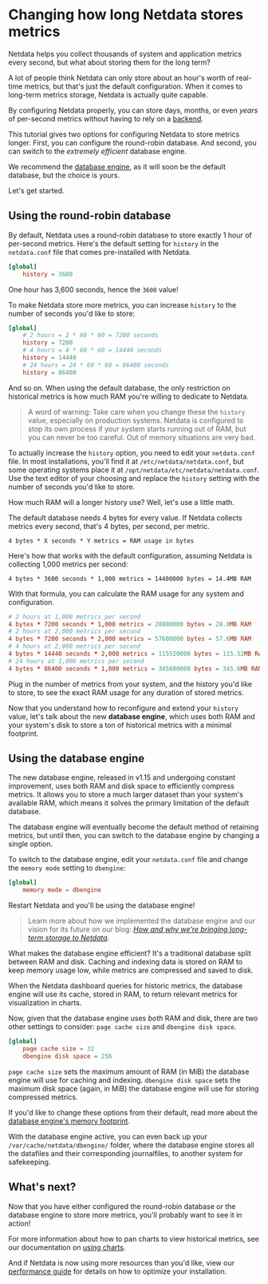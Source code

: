 # Changing how long Netdata stores metrics

Netdata helps you collect thousands of system and application metrics every second, but what about storing them for the long term?

A lot of people think Netdata can only store about an hour's worth of real-time
metrics, but that's just the default configuration. When it comes to long-term metrics storage, Netdata is actually quite capable.

By configuring Netdata properly, you can store days, months, or even _years_ of per-second metrics without having to rely on a [backend](../../backends/).

This tutorial gives two options for configuring Netdata to store metrics longer. First, you can configure the round-robin database. And second, you can switch to the _extremely efficient_ database engine.

We recommend the [database engine](#using-the-database-engine), as it will soon be the default database, but the choice is yours.

Let's get started.

## Using the round-robin database

By default, Netdata uses a round-robin database to store exactly 1 hour of
per-second metrics. Here's the default setting for `history` in the
`netdata.conf` file that comes pre-installed with Netdata.

```conf
[global]
    history = 3600
```

One hour has 3,600 seconds, hence the `3600` value!

To make Netdata store more metrics, you can increase `history` to the number of seconds you'd like to store:

```conf
[global]
    # 2 hours = 2 * 60 * 60 = 7200 seconds
    history = 7200
    # 4 hours = 4 * 60 * 60 = 14440 seconds
    history = 14440
    # 24 hours = 24 * 60 * 60 = 86400 seconds
    history = 86400
```

And so on. When using the default database, the only restriction on historical
metrics is how much RAM you're willing to dedicate to Netdata.

> A word of warning: Take care when you change these the `history` value,
> especially on production systems. Netdata is configured to stop its own
> process if your system starts running out of RAM, but you can never be too
> careful. Out of memory situations are very bad.

To actually increase the `history` option, you need to edit your `netdata.conf`
file. In most installations, you'll find it at `/etc/netdata/netdata.conf`, but some operating systems place it at `/opt/netdata/etc/netdata/netdata.conf`. Use the text editor of your choosing and replace the `history` setting with the number of seconds you'd like to store.

How much RAM will a longer history use? Well, let's use a little math.

The default database needs 4 bytes for every value. If Netdata collects metrics
every second, that's 4 bytes, per second, per metric.

```text
4 bytes * X seconds * Y metrics = RAM usage in bytes
```

Here's how that works with the default configuration, assuming Netdata is collecting 1,000 metrics per second:

```text
4 bytes * 3600 seconds * 1,000 metrics = 14400000 bytes = 14.4MB RAM
```

With that formula, you can calculate the RAM usage for any system and configuration.

```conf
# 2 hours at 1,000 metrics per second
4 bytes * 7200 seconds * 1,000 metrics = 28800000 bytes = 28.8MB RAM
# 2 hours at 2,000 metrics per second
4 bytes * 7200 seconds * 2,000 metrics = 57600000 bytes = 57.6MB RAM
# 4 hours at 2,000 metrics per second
4 bytes * 14440 seconds * 2,000 metrics = 115520000 bytes = 115.52MB RAM
# 24 hours at 1,000 metrics per second
4 bytes * 86400 seconds * 1,000 metrics = 345600000 bytes = 345.6MB RAM
```

Plug in the number of metrics from your system, and the history you'd like to
store, to see the exact RAM usage for any duration of stored metrics.

Now that you understand how to reconfigure and extend your `history` value,
let's talk about the new **database engine**, which uses both RAM and your
system's disk to store a ton of historical metrics with a minimal footprint.

## Using the database engine

The new database engine, released in v1.15 and undergoing constant improvement, uses both RAM and disk space to efficiently compress metrics. It allows you to store a much larger dataset than your system's available RAM, which means it solves the primary limitation of the default database.

The database engine will eventually become the default method of retaining metrics, but until then, you can switch to the database engine by changing a single option.

To switch to the database engine, edit your `netdata.conf` file and change the `memory mode` setting to `dbengine`:

```conf
[global]
    memory mode = dbengine
```

Restart Netdata and you'll be using the database engine!

> Learn more about how we implemented the database engine and our vision for its
> future on our blog: [_How and why we’re bringing long-term storage to
> Netdata_](https://blog.netdata.cloud/posts/db-engine/).

What makes the database engine efficient? It's a traditional database split between RAM and disk. Caching and indexing data is stored on RAM to keep memory usage low, while metrics are compressed and saved to disk.

When the Netdata dashboard queries for historic metrics, the database engine will use its cache, stored in RAM, to return relevant metrics for visualization in charts.

Now, given that the database engine uses _both_ RAM and disk, there are two other settings to consider: `page cache size` and `dbengine disk space`.

```conf
[global]
    page cache size = 32
    dbengine disk space = 256
```

`page cache size` sets the maximum amount of RAM (in MiB) the database engine will use for caching and indexing. `dbengine disk space` sets the maximum disk space (again, in MiB) the database engine will use for storing compressed metrics.

If you'd like to change these options from their default, read more about the [database engine's memory footprint](../../database/engine/README.md#memory-requirements).

With the database engine active, you can even back up your `/var/cache/netdata/dbengine/` folder, where the database engine stores all the datafiles and their corresponding journalfiles, to another system for safekeeping.

## What's next?

Now that you have either configured the round-robin database or the database engine to store more metrics, you'll probably want to see it in action!

For more information about how to pan charts to view historical metrics, see our documentation on [using charts](../../web/README.md#using-charts).

And if Netdata is now using more resources than you'd like, view our [performance guide](../Performance.md) for details on how to optimize your installation.
